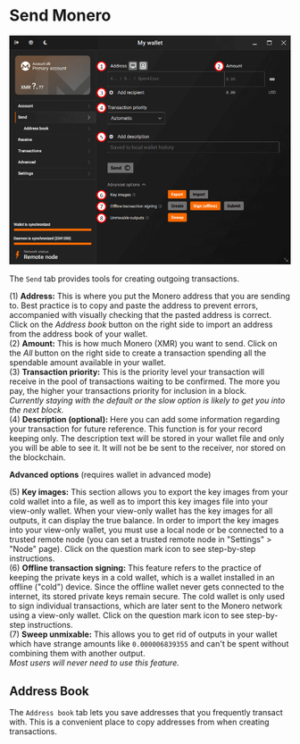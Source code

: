# Send Monero
![send](media/black_send.png)

The `Send` tab provides tools for creating outgoing transactions.

(1) **Address:** This is where you put the Monero address that you are sending to. Best practice is to copy and paste the address to prevent errors, accompanied with visually checking that the pasted address is correct. Click on the *Address book* button on the right side to import an address from the address book of your wallet.  
(2) **Amount:** This is how much Monero (XMR) you want to send. Click on the *All* button on the right side to create a transaction spending all the spendable amount available in your wallet.  
(3) **Transaction priority:** This is the priority level your transaction will receive in the pool of transactions waiting to be confirmed. The more you pay, the higher your transactions priority for inclusion in a block.  
*Currently staying with the default or the slow option is likely to get you into the next block.*  
(4) **Description (optional):** Here you can add some information regarding your transaction for future reference. This function is for your record keeping only. The description text will be stored in your wallet file and only you will be able to see it. It will not be be sent to the receiver, nor stored on the blockchain.

**Advanced options** (requires wallet in advanced mode)

(5) **Key images:** This section allows you to export the key images from your cold wallet into a file, as well as to import this key images file into your view-only wallet. When your view-only wallet has the key images for all outputs, it can display the true balance. In order to import the key images into your view-only wallet,  you must use a local node or be connected to a trusted remote node (you can set a trusted remote node in "Settings" > "Node" page). Click on the question mark icon to see step-by-step instructions.  
(6) **Offline transaction signing:** This feature refers to the practice of keeping the private keys in a cold wallet, which is a wallet installed in an offline ("cold") device. Since the offline wallet never gets connected to the internet, its stored private keys remain secure. The cold wallet is only used to sign individual transactions, which are later sent to the Monero network using a view-only wallet. Click on the question mark icon to see step-by-step instructions.  
(7) **Sweep unmixable:** This allows you to get rid of outputs in your wallet which have strange amounts like `0.000006839355` and can't be spent without combining them with another output.  
*Most users will never need to use this feature.*

## Address Book
The `Address book` tab lets you save addresses that you frequently transact with. This is a convenient place to copy addresses from when creating transactions.
